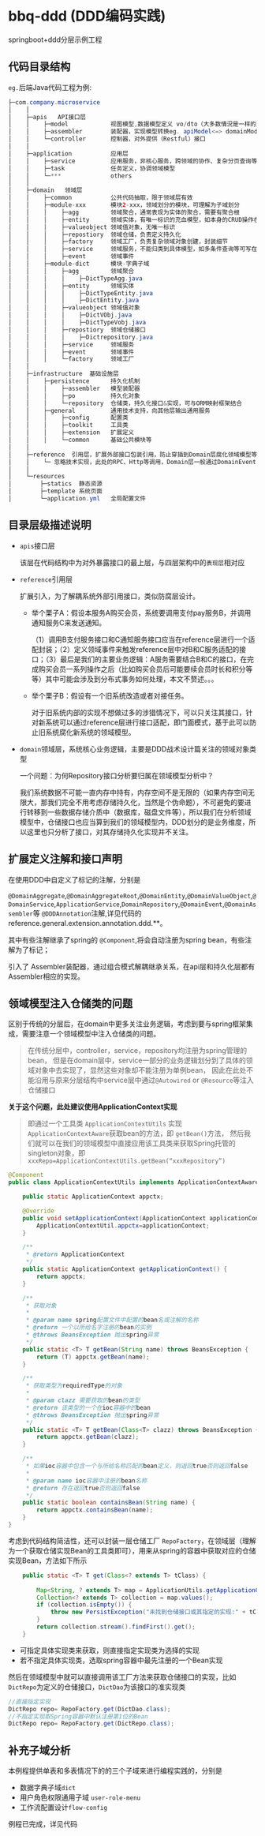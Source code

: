 # bbq-ddd (DDD编码实践)


springboot+ddd分层示例工程

## 代码目录结构

`eg.`后端Java代码工程为例:

```java
├─com.company.microservice
│    │ 
│    ├─apis   API接口层
│    │    ├─model            视图模型,数据模型定义 vo/dto（大多数情況是一样的）
│    │    ├─assembler        装配器，实现模型转换eg. apiModel<=> domainModel
│    │    └─controller       控制器，对外提供（Restful）接口
│    │ 
│    ├─application           应用层
│    │    ├─service          应用服务，非核心服务，跨领域的协作、复杂分页查询等
│    │    ├─task             任务定义，协调领域模型 
│    │    └─***              others
│    │ 
│    ├─domain   领域层
│    │    ├─common           公共代码抽取，限于领域层有效  
│    │    ├─module-xxx       模块2-xxx，领域划分的模块，可理解为子域划分
│    │    │    ├─agg         领域聚合，通常表现为实体的聚合，需要有聚合根
│    │    │    ├─entity      领域实体，有唯一标识的充血模型，如本身的CRUD操作在此处     
│    │    │    ├─valueobject 领域值对象，无唯一标识    
│    │    │    ├─repostiory  领域仓储，负责定义持久化 
│    │    │    ├─factory     领域工厂，负责复杂领域对象创建，封装细节   
│    │    │    ├─service     领域服务，不能归类到具体模型，如多条件查询等可写在此处  
│    │    │    ├─event       领域事件    
│    │    ├─module-dict      模块-字典子域
│    │    │    ├─agg         领域聚合
│    │    │    │    ├─DictTypeAgg.java
│    │    │    ├─entity      领域实体    
│    │    │    │    ├─DictTypeEntity.java 
│    │    │    │    ├─DictEntity.java 
│    │    │    ├─valueobject 领域值对象    
│    │    │    │    ├─DictVObj.java 
│    │    │    │    ├─DictTypeVobj.java 
│    │    │    ├─repostiory  领域仓储接口
│    │    │    │    ├─Dictrepository.java
│    │    │    ├─service     领域服务  
│    │    │    ├─event       领域事件     
│    │    │    └─factory     领域工厂  
│    │ 
│    ├─infrastructure  基础设施层
│    │    ├─persistence      持久化机制
│    │    │    ├─assembler   模型装配器
│    │    │    ├─po          持久化对象  
│    │    │    └─repository  仓储类，持久化接口&实现，可与ORM映射框架结合
│    │    ├─general          通用技术支持，向其他层输出通用服务
│    │    │    ├─config      配置类
│    │    │    ├─toolkit     工具类  
│    │    │    ├─extension   扩展定义  
│    │    │    └─common      基础公共模块等
│    │ 
│    ├─reference  引用层，扩展外部接口包装引用，防止穿插到Domain层腐化领域模型等 
│    │    └─ 忽略技术实现，此处的RPC、Http等调用，Domain层一般通过DomainEvent关联 
│    │ 
│    └─resources  
│        ├─statics  静态资源
│        ├─template 系统页面 
│        └─application.yml   全局配置文件
```

## 目录层级描述说明

- `apis`接口层

  该层在代码结构中为对外暴露接口的最上层，与四层架构中的`表现层`相对应

- `reference`引用层

  扩展引入，为了解耦系统外部引用接口，类似防腐层设计。

  - 举个栗子A：假设本服务A购买会员，系统要调用支付pay服务B，并调用通知服务C来发送通知。

    （1）调用B支付服务接口和C通知服务接口应当在reference层进行一个适配封装；（2）定义领域事件来触发reference层中对B和C服务适配的接口；（3）最后是我们的主要业务逻辑：A服务需要结合B和C的接口，在完成购买会员一系列操作之后（比如购买会员后可能要续会员时长和积分等等）其中可能会涉及到分布式事务如何处理，本文不赘述。。。

  - 举个栗子B：假设有一个旧系统改造或者对接任务。

    对于旧系统内部的实现不想做过多的涉猎情况下，可以只关注其接口，针对新系统可以通过reference层进行接口适配，即门面模式，基于此可以防止旧系统腐化新系统的领域模型。

- `domain`领域层，系统核心业务逻辑，主要是DDD战术设计篇关注的领域对象类型

  一个问题：为何Repository接口分析要归属在领域模型分析中？

  我们系统数据不可能一直内存中持有，内存空间不是无限的（如果内存空间无限大，那我们完全不用考虑存储持久化，当然是个伪命题），不可避免的要进行转移到一些数据存储介质中（数据库，磁盘文件等），所以我们在分析领域模型中，仓储接口也应当算到我们的领域模型内，DDD划分的是业务维度，所以这里也只分析了接口，对其存储持久化实现并不关注。

## 扩展定义注解和接口声明

在使用DDD中自定义了标记的注解，分别是

`@DomainAggregate`,`@DomainAggregateRoot`,`@DomainEntity`,`@DomainValueObject`,`@DomainService`,`ApplicationService`,`DomainRepository`,`@DomainEvent`,`@DomainAssembler`等 `@DDDAnnotation`注解,详见代码的reference.general.extension.annotation.ddd.**。

其中有些注解继承了spring的 `@Component`,将会自动注册为spring bean，有些注解为了标记；

引入了 Assembler装配器，通过组合模式解耦继承关系，在api层和持久化层都有Assembler相应的实现。

## 领域模型注入仓储类的问题

区别于传统的分层后，在domain中更多关注业务逻辑，考虑到要与spring框架集成，需要注意一个领域模型中注入仓储类的问题。

> 在传统分层中，controller，service，repository均注册为spring管理的bean，
> 但是在domain层中，service一部分的业务逻辑划分到了具体的领域对象中去实现了，显然这些对象却不能注册为单例bean，
> 因此在此处不能沿用与原来分层结构中service层中通过`@Autowired` or `@Resource`等注入仓储接口

**关于这个问题，此处建议使用ApplicationContext实现**

> 即通过一个工具类 `ApplicationContextUtils` 实现 `ApplicationContextAware`获取bean的方法，即 `getBean()`方法，
> 然后我们就可以在我们的领域模型中直接应用该工具类来获取Spring托管的singleton对象，即`xxxRepo=ApplicationContextUtils.getBean(“xxxRepository”)`

```java
@Component
public class ApplicationContextUtils implements ApplicationContextAware {

    public static ApplicationContext appctx;

    @Override
    public void setApplicationContext(ApplicationContext applicationContext) throws BeansException {
        ApplicationContextUtil.appctx=applicationContext;
    } 

    /**
     * @return ApplicationContext
     */
    public static ApplicationContext getApplicationContext() {
        return appctx;
    }

    /**
     * 获取对象
     *
     * @param name spring配置文件中配置的bean名或注解的名称
     * @return 一个以所给名字注册的bean的实例
     * @throws BeansException 抛出spring异常
     */ 
    public static <T> T getBean(String name) throws BeansException {
        return (T) appctx.getBean(name);
    }

    /**
     * 获取类型为requiredType的对象
     *
     * @param clazz 需要获取的bean的类型
     * @return 该类型的一个在ioc容器中的bean
     * @throws BeansException 抛出spring异常
     */
    public static <T> T getBean(Class<T> clazz) throws BeansException {
        return appctx.getBean(clazz);
    }

    /**
     * 如果ioc容器中包含一个与所给名称匹配的bean定义，则返回true否则返回false
     *
     * @param name ioc容器中注册的bean名称
     * @return 存在返回true否则返回false
     */
    public static boolean containsBean(String name) {
        return appctx.containsBean(name);
    }
} 
```

考虑到代码结构简洁性，还可以封装一层仓储工厂 `RepoFactory`，在领域层（理解为一个获取仓储实现Bean的工具类即可），用来从spring的容器中获取对应的仓储实现Bean，方法如下所示

```java
  	public static <T> T get(Class<? extends T> tClass) {
  
  		Map<String, ? extends T> map = ApplicationUtils.getApplicationContext().getBeansOfType(tClass);
  		Collection<? extends T> collection = map.values();
  		if (collection.isEmpty()) {
  			throw new PersistException("未找到仓储接口或其指定的实现:" + tClass.getSimpleName() );
  		}
  		return collection.stream().findFirst().get();
  	}
```

- 可指定具体实现类来获取，则直接指定实现类为选择的实现
- 若不指定具体实现类，选取spring容器中最先注册的一个Bean实现

然后在领域模型中就可以直接调用该工厂方法来获取仓储接口的实现，比如`DictRepo`为定义的仓储接口，`DictDao`为该接口的准实现类

```java
//直接指定实现
DictRepo repo= RepoFactory.get(DictDao.class);
//不指定实现取Spring容器中默认注册第1位的Bean
DictRepo repo= RepoFactory.get(DictRepo.class);
```

## 补充子域分析 

本例程提供单表和多表情况下的的三个子域来进行编程实践的，分别是

- 数据字典子域`dict`
- 用户角色权限通用子域 `user-role-menu`
- 工作流配置设计`flow-config`

例程已完成，详见代码

